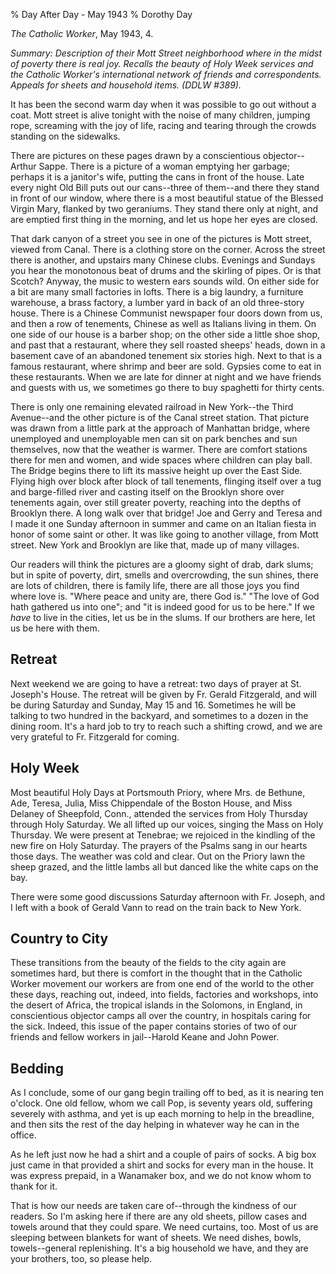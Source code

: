 % Day After Day - May 1943
% Dorothy Day

*The Catholic Worker*, May 1943, 4.

*Summary: Description of their Mott Street neighborhood where in the
midst of poverty there is real joy. Recalls the beauty of Holy Week
services and the Catholic Worker's international network of friends and
correspondents. Appeals for sheets and household items. (DDLW \#389).*

It has been the second warm day when it was possible to go out without a
coat. Mott street is alive tonight with the noise of many children,
jumping rope, screaming with the joy of life, racing and tearing through
the crowds standing on the sidewalks.

There are pictures on these pages drawn by a conscientious
objector--Arthur Sappe. There is a picture of a woman emptying her
garbage; perhaps it is a janitor's wife, putting the cans in front of
the house. Late every night Old Bill puts out our cans--three of
them--and there they stand in front of our window, where there is a most
beautiful statue of the Blessed Virgin Mary, flanked by two geraniums.
They stand there only at night, and are emptied first thing in the
morning, and let us hope her eyes are closed.

That dark canyon of a street you see in one of the pictures is Mott
street, viewed from Canal. There is a clothing store on the corner.
Across the street there is another, and upstairs many Chinese clubs.
Evenings and Sundays you hear the monotonous beat of drums and the
skirling of pipes. Or is that Scotch? Anyway, the music to western ears
sounds wild. On either side for a bit are many small factories in lofts.
There is a big laundry, a furniture warehouse, a brass factory, a lumber
yard in back of an old three-story house. There is a Chinese Communist
newspaper four doors down from us, and then a row of tenements, Chinese
as well as Italians living in them. On one side of our house is a barber
shop; on the other side a little shoe shop, and past that a restaurant,
where they sell roasted sheeps' heads, down in a basement cave of an
abandoned tenement six stories high. Next to that is a famous
restaurant, where shrimp and beer are sold. Gypsies come to eat in these
restaurants. When we are late for dinner at night and we have friends
and guests with us, we sometimes go there to buy spaghetti for thirty
cents.

There is only one remaining elevated railroad in New York--the Third
Avenue--and the other picture is of the Canal street station. That
picture was drawn from a little park at the approach of Manhattan
bridge, where unemployed and unemployable men can sit on park benches
and sun themselves, now that the weather is warmer. There are comfort
stations there for men and women, and wide spaces where children can
play ball. The Bridge begins there to lift its massive height up over
the East Side. Flying high over block after block of tall tenements,
flinging itself over a tug and barge-filled river and casting itself on
the Brooklyn shore over tenements again, over still greater poverty,
reaching into the depths of Brooklyn there. A long walk over that
bridge! Joe and Gerry and Teresa and I made it one Sunday afternoon in
summer and came on an Italian fiesta in honor of some saint or other. It
was like going to another village, from Mott street. New York and
Brooklyn are like that, made up of many villages.

Our readers will think the pictures are a gloomy sight of drab, dark
slums; but in spite of poverty, dirt, smells and overcrowding, the sun
shines, there are lots of children, there is family life, there are all
those joys you find where love is. "Where peace and unity are, there God
is." "The love of God hath gathered us into one"; and "it is indeed good
for us to be here." If we *have* to live in the cities, let us be in the
slums. If our brothers are here, let us be here with them.

Retreat
-------

Next weekend we are going to have a retreat: two days of prayer at St.
Joseph's House. The retreat will be given by Fr. Gerald Fitzgerald, and
will be during Saturday and Sunday, May 15 and 16. Sometimes he will be
talking to two hundred in the backyard, and sometimes to a dozen in the
dining room. It's a hard job to try to reach such a shifting crowd, and
we are very grateful to Fr. Fitzgerald for coming.

Holy Week
---------

Most beautiful Holy Days at Portsmouth Priory, where Mrs. de Bethune,
Ade, Teresa, Julia, Miss Chippendale of the Boston House, and Miss
Delaney of Sheepfold, Conn., attended the services from Holy Thursday
through Holy Saturday. We all lifted up our voices, singing the Mass on
Holy Thursday. We were present at Tenebrae; we rejoiced in the kindling
of the new fire on Holy Saturday. The prayers of the Psalms sang in our
hearts those days. The weather was cold and clear. Out on the Priory
lawn the sheep grazed, and the little lambs all but danced like the
white caps on the bay.

There were some good discussions Saturday afternoon with Fr. Joseph, and
I left with a book of Gerald Vann to read on the train back to New York.

Country to City
---------------

These transitions from the beauty of the fields to the city again are
sometimes hard, but there is comfort in the thought that in the Catholic
Worker movement our workers are from one end of the world to the other
these days, reaching out, indeed, into fields, factories and workshops,
into the desert of Africa, the tropical islands in the Solomons, in
England, in conscientious objector camps all over the country, in
hospitals caring for the sick. Indeed, this issue of the paper contains
stories of two of our friends and fellow workers in jail--Harold Keane
and John Power.

Bedding
-------

As I conclude, some of our gang begin trailing off to bed, as it is
nearing ten o'clock. One old fellow, whom we call Pop, is seventy years
old, suffering severely with asthma, and yet is up each morning to help
in the breadline, and then sits the rest of the day helping in whatever
way he can in the office.

As he left just now he had a shirt and a couple of pairs of socks. A big
box just came in that provided a shirt and socks for every man in the
house. It was express prepaid, in a Wanamaker box, and we do not know
whom to thank for it.

That is how our needs are taken care of--through the kindness of our
readers. So I'm asking here if there are any old sheets, pillow cases
and towels around that they could spare. We need curtains, too. Most of
us are sleeping between blankets for want of sheets. We need dishes,
bowls, towels--general replenishing. It's a big household we have, and
they are your brothers, too, so please help.
